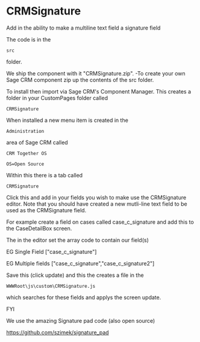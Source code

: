 # CRMSignature
Add in the ability to make a multiline text field a signature field

The code is in the 

	src

folder.

We ship the component with it "CRMSignature.zip".
-To create your own Sage CRM component zip up the contents of the src folder. 

To install then import via Sage CRM's Component Manager. 
This creates a folder in your CustomPages folder called

	CRMSignature

When installed a new menu item is created in the 

	Administration

area of Sage CRM called
  
	CRM Together OS
  
	OS=Open Source

Within this there is a tab called 

	CRMSignature
  
Click this and add in your fields you wish to make use the CRMSignature editor. 
Note that you should have created a new mutli-line text field to be used as the CRMSignature field. 

For example create a field on cases called
	case_c_signature
and add this to the 
	CaseDetailBox 
screen. 

The in the editor set the array code to contain our field(s)

EG 
Single Field
	["case_c_signature"]
	  
EG
Multiple fields
	["case_c_signature","case_c_signature2"]
	

Save this (click update) and this the creates a file in the 

    WWWRoot\js\custom\CRMSignature.js
	
which searches for these fields and applys the screen update. 

FYI

We use the amazing Signature pad code (also open source)

https://github.com/szimek/signature_pad

